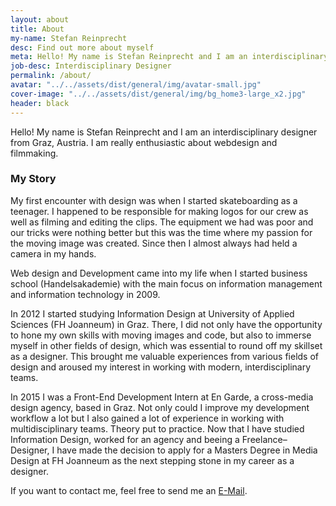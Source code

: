 ```yaml
---
layout: about
title: About
my-name: Stefan Reinprecht
desc: Find out more about myself
meta: Hello! My name is Stefan Reinprecht and I am an interdisciplinary designer from Graz, Austria. I am really enthusiastic about webdesign and filmmaking.
job-desc: Interdisciplinary Designer
permalink: /about/
avatar: "../../assets/dist/general/img/avatar-small.jpg"
cover-image: "../../assets/dist/general/img/bg_home3-large_x2.jpg"
header: black
---
```


Hello! My name is Stefan Reinprecht and I am an interdisciplinary designer from Graz, Austria. I am really enthusiastic about webdesign and filmmaking.

### My Story

My first encounter with design was when I started skateboarding as a teenager. I happened to be responsible for making logos for our crew as well as filming and editing the clips. The equipment we had was poor and our tricks were nothing better but this was the time where my passion for the moving image was created. Since then I almost always had held a camera in my hands.

Web design and Development came into my life when I started business school (Handelsakademie) with the main focus on information management and information technology in 2009.

In 2012 I started studying Information Design at University of Applied Sciences (FH Joanneum) in Graz. There, I did not only have the opportunity to hone my own skills with moving images and code, but also to immerse myself in other fields of design, which was essential to round off my skillset as a designer. This brought me valuable experiences from various fields of design and aroused my interest in working with modern, interdisciplinary teams.

In 2015 I was a Front-End Development Intern at En Garde, a cross-media design agency, based in Graz. Not only could I improve my development workflow a lot but I also gained a lot of experience in working with multidisciplinary teams. Theory put to practice. Now that I have studied Information Design, worked for an agency and beeing a Freelance–Designer, I have made the decision to apply for a Masters Degree in Media Design at FH Joanneum as the next stepping stone in my career as a designer.

If you want to contact me, feel free to send me an [E-Mail](mailto:hello@stefanreinprecht.at).